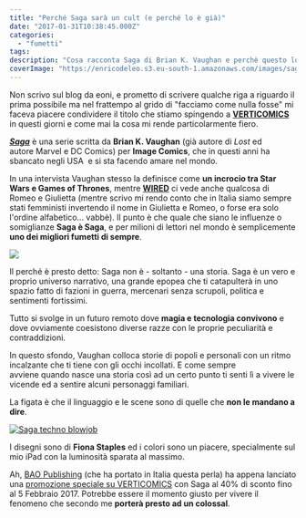 ```yaml
---
title: "Perché Saga sarà un cult (e perché lo è già)"
date: "2017-01-31T10:38:45.000Z"
categories:
  - "fumetti"
tags:
description: "Cosa racconta Saga di Brian K. Vaughan e perchè questo lo rende un cult che sarà conosciuto anche ai nostri figli."
coverImage: "https://enricodeleo.s3.eu-south-1.amazonaws.com/images/saga-fighters.jpg"
---
```


Non scrivo sul blog da eoni, e prometto di scrivere qualche riga a riguardo il prima possibile ma nel frattempo al grido di "facciamo come nulla fosse" mi faceva piacere condividere il titolo che stiamo spingendo a [**VERTICOMICS**](https://verticomics.com/what/?aff_ref=127) in questi giorni e come mai la cosa mi rende particolarmente fiero.

[**_Saga_**](https://verticomics.com/landing/vaughan/?aff_ref=127) è una serie scritta da **Brian K. Vaughan** (già autore di _Lost_ ed autore Marvel e DC Comics) per **Image Comics**, che in questi anni ha sbancato negli USA  e si sta facendo amare nel mondo.

In una intervista Vaughan stesso la definisce come **un incrocio tra Star Wars e Games of Thrones**, mentre [**WIRED**](https://www.wired.it/play/fumetti/2016/07/26/saga-fumetto-star-wars-romeo-giulietta/) ci vede anche qualcosa di Romeo e Giulietta (mentre scrivo mi rendo conto che in Italia siamo sempre stati femministi invertendo il nome in Giulietta e Romeo, o forse era solo l'ordine alfabetico... vabbè). Il punto è che quale che siano le influenze o somiglianze **Saga è Saga**, e per milioni di lettori nel mondo è semplicemente **uno dei migliori fumetti di sempre**.

![](https://enricodeleo.s3.eu-south-1.amazonaws.com/uploads/2017/01/saga-fighters.jpg)

Il perché è presto detto: Saga non è - soltanto - una storia. Saga è un vero e proprio universo narrativo, una grande epopea che ti catapulterà in uno spazio fatto di fazioni in guerra, mercenari senza scrupoli, politica e sentimenti fortissimi.

Tutto si svolge in un futuro remoto dove **magia e tecnologia convivono** e dove ovviamente coesistono diverse razze con le proprie peculiarità e contraddizioni.

In questo sfondo, Vaughan colloca storie di popoli e personali con un ritmo incalzante che ti tiene con gli occhi incollati. E come sempre avviene quando nasce una storia così ad un certo punto ti senti lì a vivere le vicende ed a sentire alcuni personaggi familiari.

La figata è che il linguaggio e le scene sono di quelle che **non le mandano a dire**.

[![Saga techno blowjob](https://enricodeleo.s3.eu-south-1.amazonaws.com/uploads/2017/01/blowjob-saga-1024x616.jpg)](https://verticomics.com/landing/vaughan/?aff_ref=127)

I disegni sono di **Fiona Staples** ed i colori sono un piacere, specialmente sul mio iPad con la luminosità sparata al massimo.

Ah, [BAO Publishing](http://www.baopublishing.it/) (che ha portato in Italia questa perla) ha appena lanciato una [promozione speciale su VERTICOMICS](https://verticomics.com/landing/vaughan/?aff_ref=127) con Saga al 40% di sconto fino al 5 Febbraio 2017. Potrebbe essere il momento giusto per vivere il fenomeno che secondo me **porterà presto ad un colossal**.
